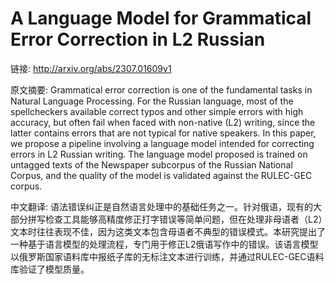 # A Language Model for Grammatical Error Correction in L2 Russian

链接: http://arxiv.org/abs/2307.01609v1

原文摘要:
Grammatical error correction is one of the fundamental tasks in Natural
Language Processing. For the Russian language, most of the spellcheckers
available correct typos and other simple errors with high accuracy, but often
fail when faced with non-native (L2) writing, since the latter contains errors
that are not typical for native speakers. In this paper, we propose a pipeline
involving a language model intended for correcting errors in L2 Russian
writing. The language model proposed is trained on untagged texts of the
Newspaper subcorpus of the Russian National Corpus, and the quality of the
model is validated against the RULEC-GEC corpus.

中文翻译:
语法错误纠正是自然语言处理中的基础任务之一。针对俄语，现有的大部分拼写检查工具能够高精度修正打字错误等简单问题，但在处理非母语者（L2）文本时往往表现不佳，因为这类文本包含母语者不典型的错误模式。本研究提出了一种基于语言模型的处理流程，专门用于修正L2俄语写作中的错误。该语言模型以俄罗斯国家语料库中报纸子库的无标注文本进行训练，并通过RULEC-GEC语料库验证了模型质量。

